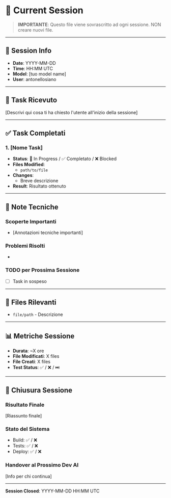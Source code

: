 # 🔧 Current Session

> **IMPORTANTE**: Questo file viene sovrascritto ad ogni sessione. NON creare nuovi file.

---

## 📅 Session Info

- **Date**: YYYY-MM-DD
- **Time**: HH:MM UTC
- **Model**: [tuo model name]
- **User**: antonellosiano

---

## 🎯 Task Ricevuto

[Descrivi qui cosa ti ha chiesto l'utente all'inizio della sessione]

---

## ✅ Task Completati

### 1. [Nome Task]
- **Status**: 🚧 In Progress / ✅ Completato / ❌ Blocked
- **Files Modified**:
  - `path/to/file`
- **Changes**:
  - Breve descrizione
- **Result**: Risultato ottenuto

---

## 📝 Note Tecniche

### Scoperte Importanti
- [Annotazioni tecniche importanti]

### Problemi Risolti
- [Problema]: [Soluzione]

### TODO per Prossima Sessione
- [ ] Task in sospeso

---

## 🔗 Files Rilevanti

- `file/path` - Descrizione

---

## 📊 Metriche Sessione

- **Durata**: ~X ore
- **File Modificati**: X files
- **File Creati**: X files
- **Test Status**: ✅ / ❌ / ⏭️

---

## 🏁 Chiusura Sessione

### Risultato Finale
[Riassunto finale]

### Stato del Sistema
- Build: ✅ / ❌
- Tests: ✅ / ❌
- Deploy: ✅ / ❌

### Handover al Prossimo Dev AI
[Info per chi continua]

---

**Session Closed**: YYYY-MM-DD HH:MM UTC
